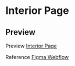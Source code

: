 # Interior Page

## Preview

Preview [Interior Page]()

Reference [Figma Webflow](https://www.figma.com/community/file/1192821197758069323/interior-design-webflow-website-template)